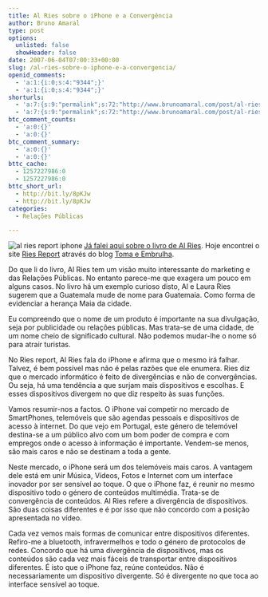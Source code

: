 ```yaml
---
title: Al Ries sobre o iPhone e a Convergência
author: Bruno Amaral
type: post
options:
  unlisted: false
  showHeader: false
date: 2007-06-04T07:00:33+00:00
slug: /al-ries-sobre-o-iphone-e-a-convergencia/
openid_comments:
  - 'a:1:{i:0;s:4:"9344";}'
  - 'a:1:{i:0;s:4:"9344";}'
shorturls:
  - 'a:7:{s:9:"permalink";s:72:"http://www.brunoamaral.com/post/al-ries-sobre-o-iphone-e-a-convergencia/";s:7:"tinyurl";s:25:"http://tinyurl.com/2aejj2";s:4:"isgd";s:17:"http://is.gd/pGLf";s:5:"bitly";s:19:"http://bit.ly/Yejc3";s:5:"snipr";s:22:"http://snipr.com/ev88k";s:5:"snurl";s:22:"http://snurl.com/ev88k";s:7:"snipurl";s:24:"http://snipurl.com/ev88k";}'
  - 'a:7:{s:9:"permalink";s:72:"http://www.brunoamaral.com/post/al-ries-sobre-o-iphone-e-a-convergencia/";s:7:"tinyurl";s:25:"http://tinyurl.com/2aejj2";s:4:"isgd";s:17:"http://is.gd/pGLf";s:5:"bitly";s:19:"http://bit.ly/Yejc3";s:5:"snipr";s:22:"http://snipr.com/ev88k";s:5:"snurl";s:22:"http://snurl.com/ev88k";s:7:"snipurl";s:24:"http://snipurl.com/ev88k";}'
btc_comment_counts:
  - 'a:0:{}'
  - 'a:0:{}'
btc_comment_summary:
  - 'a:0:{}'
  - 'a:0:{}'
bttc_cache:
  - 1257227986:0
  - 1257227986:0
bttc_short_url:
  - http://bit.ly/8pKJw
  - http://bit.ly/8pKJw
categories:
  - Relações Públicas

---
```

[<img src="/wp-content/uploads/2007/06/alries1.jpg" alt="al ries report iphone" align="left" />][1]
  
[Já falei aqui sobre o livro de Al Ries][2]. Hoje encontrei o site [Ries Report][3] através do blog [Toma e Embrulha][4].

Do que li do livro, Al Ries tem um visão muito interessante do marketing e das Relações Públicas. No entanto parece-me que exagera um pouco em alguns casos. No livro há um exemplo curioso disto, Al e Laura Ries sugerem que a Guatemala mude de nome para Guatemaia. Como forma de evidenciar a herança Maia da cidade.

Eu compreendo que o nome de um produto é importante na sua divulgação, seja por publicidade ou relações públicas. Mas trata-se de uma cidade, de um nome cheio de significado cultural. Não podemos mudar-lhe o nome só para atrair turistas.

No Ries report, Al Ries fala do iPhone e afirma que o mesmo irá falhar. Talvez, é bem possível mas não é pelas razões que ele enumera. Ries diz que o mercado informático é feito de divergências e não de convergências. Ou seja, há uma tendência a que surjam mais dispositivos e escolhas. E esses dispositivos divergem no que diz respeito às suas funções.

Vamos resumir-nos a factos. O iPhone vai competir no mercado de SmartPhones, telemóveis que são agendas pessoais e dispositivos de acesso à internet. Do que vejo em Portugal, este género de telemóvel destina-se a um público alvo com um bom poder de compra e com empregos onde o acesso à informação é importante. Vendem-se menos, são mais caros e não se destinam a toda a gente.

Neste mercado, o iPhone será um dos telemóveis mais caros. A vantagem dele está em unir Música, Vídeos, Fotos e Internet com um interface inovador por ser sensível ao toque. O que o iPhone faz, é reunir no mesmo dispositivo todo o género de conteúdos multimédia. Trata-se de convergência de conteúdos. Al Ries refere a divergência de dispositivos. São duas coisas diferentes e é por isso que não concordo com a posição apresentada no vídeo.

Cada vez vemos mais formas de comunicar entre dispositivos diferentes. Refiro-me a bluetooth, infravermelhos e todo o género de protocolos de redes. Concordo que há uma divergência de dispositivos, mas os conteúdos são cada vez mais fáceis de transportar entre dispositivos diferentes. É isto que o iPhone faz, reúne conteúdos. Não é necessariamente um dispositivo divergente. Só é divergente no que toca ao interface sensível ao toque.

 [1]: http://www.theriesreport.com/index.php?video_id=16 "al ries report iphone"
 [2]: http://www.brunoamaral.com/post/e-a-ascensao-das-das-relacoes-publicas/
 [3]: http://riesreport.com/
 [4]: http://tomaeembrulha.blogsome.com/2007/06/02/iphlop/